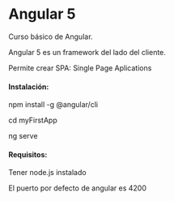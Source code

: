 # Angular 5
Curso básico de Angular.

Angular 5 es un framework del lado del cliente.

Permite crear SPA: Single Page Aplications

<h4>Instalación:</h4>

npm install -g @angular/cli

cd myFirstApp

ng serve

<h4>Requisitos:</h4>

Tener node.js instalado

El puerto por defecto de angular es 4200





